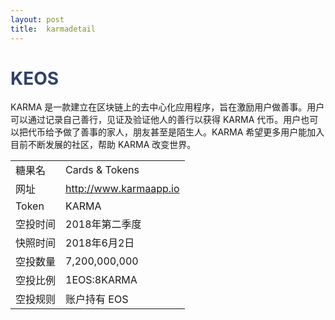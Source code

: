 ```yaml
---
layout: post
title:  karmadetail
---
```


<h1 style="color: #2F416A">KEOS</h1>
<p>
KARMA 是一款建立在区块链上的去中心化应用程序，旨在激励用户做善事。用户可以通过记录自己善行，见证及验证他人的善行以获得 KARMA 代币。用户也可以把代币给予做了善事的家人，朋友甚至是陌生人。KARMA 希望更多用户能加入目前不断发展的社区，帮助 KARMA 改变世界。
</p>


<table class="center">
  <tbody>
    <tr>
        <td class="tablehalf">糖果名</td>
        <td class="tablehalf">Cards & Tokens</td>
    </tr>
    <tr>
        <td>网址</td>
        <td><a href="http://www.karmaapp.io" target="_blank">http://www.karmaapp.io</a></td>
    </tr>
    <tr>
        <td>Token</td>
        <td>KARMA</td>
    </tr>
    <tr>
        <td>空投时间</td>
        <td>2018年第二季度</td>
    </tr>
    <tr>
        <td>快照时间</td>
        <td>2018年6月2日</td>
    </tr>
    <tr>
        <td>空投数量</td>
        <td>7,200,000,000</td>
    </tr>
    <tr>
        <td>空投比例</td>
        <td>          
         1EOS:8KARMA
        </td>
    </tr>
    <tr>
        <td>空投规则</td>
        <td>
        账户持有 EOS
        </td>
    </tr>
  </tbody>
</table>
